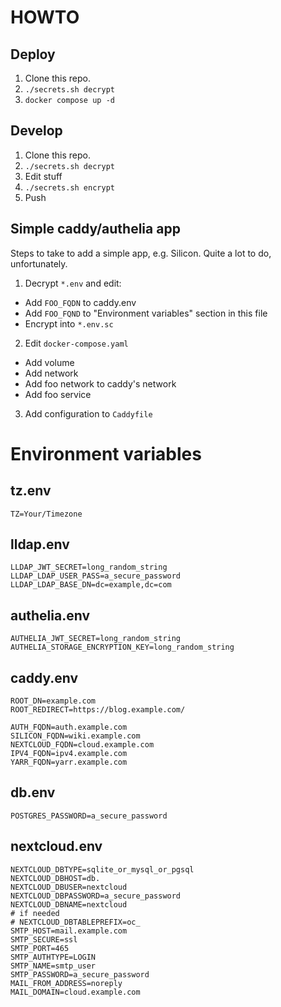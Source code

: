 # HOWTO

## Deploy

1. Clone this repo.
2. `./secrets.sh decrypt`
3. `docker compose up -d`

## Develop

1. Clone this repo.
2. `./secrets.sh decrypt`
3. Edit stuff
4. `./secrets.sh encrypt`
5. Push

## Simple caddy/authelia app

Steps to take to add a simple app, e.g. Silicon. Quite a lot to do,
unfortunately.

1. Decrypt `*.env` and edit:
  * Add `FOO_FQDN` to caddy.env
  * Add `FOO_FQND` to "Environment variables" section in this file
  * Encrypt into `*.env.sc`
2. Edit `docker-compose.yaml`
  * Add volume
  * Add network
  * Add foo network to caddy's network
  * Add foo service
3. Add configuration to `Caddyfile`

# Environment variables

## tz.env

```
TZ=Your/Timezone
```

## lldap.env

```
LLDAP_JWT_SECRET=long_random_string
LLDAP_LDAP_USER_PASS=a_secure_password
LLDAP_LDAP_BASE_DN=dc=example,dc=com
```

## authelia.env

```
AUTHELIA_JWT_SECRET=long_random_string
AUTHELIA_STORAGE_ENCRYPTION_KEY=long_random_string
```

## caddy.env

```
ROOT_DN=example.com
ROOT_REDIRECT=https://blog.example.com/

AUTH_FQDN=auth.example.com
SILICON_FQDN=wiki.example.com
NEXTCLOUD_FQDN=cloud.example.com
IPV4_FQDN=ipv4.example.com
YARR_FQDN=yarr.example.com
```

## db.env

```
POSTGRES_PASSWORD=a_secure_password
```

## nextcloud.env

```
NEXTCLOUD_DBTYPE=sqlite_or_mysql_or_pgsql
NEXTCLOUD_DBHOST=db.
NEXTCLOUD_DBUSER=nextcloud
NEXTCLOUD_DBPASSWORD=a_secure_password
NEXTCLOUD_DBNAME=nextcloud
# if needed
# NEXTCLOUD_DBTABLEPREFIX=oc_
SMTP_HOST=mail.example.com
SMTP_SECURE=ssl
SMTP_PORT=465
SMTP_AUTHTYPE=LOGIN
SMTP_NAME=smtp_user
SMTP_PASSWORD=a_secure_password
MAIL_FROM_ADDRESS=noreply
MAIL_DOMAIN=cloud.example.com
```
